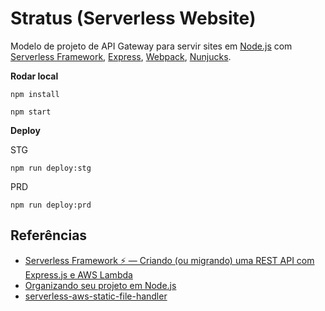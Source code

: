 # Stratus (Serverless Website)

Modelo de projeto de API Gateway para servir sites em [Node.js](https://nodejs.org/en/about/) com [Serverless Framework](https://serverless.com/), [Express](https://expressjs.com/pt-br/), [Webpack](https://webpack.js.org/), [Nunjucks](https://mozilla.github.io/nunjucks/).


**Rodar local**

```
npm install
```

```
npm start
```


**Deploy**

STG

```
npm run deploy:stg
```

PRD

```
npm run deploy:prd
```

## Referências

- [Serverless Framework ⚡️ — Criando (ou migrando) uma REST API com Express.js e AWS Lambda](https://medium.com/@fidelissauro/serverless-framework-%EF%B8%8F-criando-ou-migrando-uma-rest-api-com-express-js-e-aws-lambda-51834740dcdb)
- [Organizando seu projeto em Node.js](https://medium.com/@febatista107/organizando-seu-projeto-em-node-js-be465c14d19)
- [serverless-aws-static-file-handler](https://www.npmjs.com/package/serverless-aws-static-file-handler)

